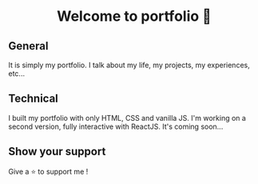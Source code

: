 <h1 align="center">Welcome to portfolio 👋</h1>

## General

It is simply my portfolio. I talk about my life, my projects, my experiences, etc...

## Technical

I built my portfolio with only HTML, CSS and vanilla JS. I'm working on a second version, fully interactive with ReactJS. It's coming soon...

## Show your support

Give a ⭐️ to support me !
